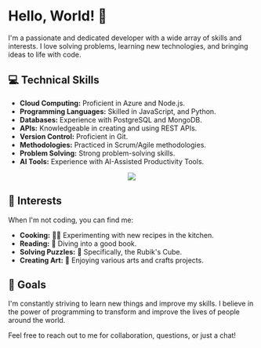 # Hello, World! 👋

I'm a passionate and dedicated developer with a wide array of skills and interests. I love solving problems, learning new technologies, and bringing ideas to life with code.

## 💻 Technical Skills

- **Cloud Computing:** Proficient in Azure and Node.js.
- **Programming Languages:** Skilled in JavaScript, and Python.
- **Databases:** Experience with PostgreSQL and MongoDB.
- **APIs:** Knowledgeable in creating and using REST APIs.
- **Version Control:** Proficient in Git.
- **Methodologies:** Practiced in Scrum/Agile methodologies.
- **Problem Solving:** Strong problem-solving skills.
- **AI Tools:** Experience with AI-Assisted Productivity Tools.

<p align="center">
  <a href="https://skillicons.dev">
    <img src="https://skillicons.dev/icons?i=azure,nodejs,js,py,postgres,mongodb,git,ai" />
  </a>
</p>

## 🎨 Interests

When I'm not coding, you can find me:

- **Cooking:** 👨‍🍳 Experimenting with new recipes in the kitchen.
- **Reading:** 📖 Diving into a good book.
- **Solving Puzzles:** 🧩 Specifically, the Rubik's Cube.
- **Creating Art:** 🎨 Enjoying various arts and crafts projects.

## 🎯 Goals

I'm constantly striving to learn new things and improve my skills. I believe in the power of programming to transform and improve the lives of people around the world.

Feel free to reach out to me for collaboration, questions, or just a chat!
